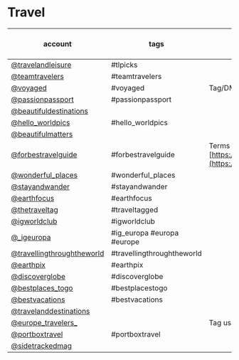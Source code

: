 # Travel
|                                      account                                       |            tags            |                                             good to know                                             | current followcount (11/2018) |
| ---------------------------------------------------------------------------------- | -------------------------- | ---------------------------------------------------------------------------------------------------- | ----------------------------- |
| [@travelandleisure](https://www.instagram.com/travelandleisure/)                   | #tlpicks                   |                                                                                                      | 3.7m                          |
| [@teamtravelers](https://www.instagram.com/teamtravelers/)                         | #teamtravelers             |                                                                                                      | 420k                          |
| [@voyaged](https://www.instagram.com/voyaged/)                                     | #voyaged                   | Tag/DM or hashtag                                                                                    | 1.1m                          |
| [@passionpassport](https://www.instagram.com/passionpassport/)                     | #passionpassport           |                                                                                                      | 1m                            |
| [@beautifuldestinations](https://www.instagram.com/beautifuldestinations/)         |                            |                                                                                                      | 11.7m                         |
| [@hello_worldpics](https://www.instagram.com/hello_worldpics/)                     | #hello_worldpics           |                                                                                                      | 414k                          |
| [@beautifulmatters](https://www.instagram.com/beautifulmatters/)                   |                            |                                                                                                      | 402k                          |
| [@forbestravelguide](https://www.instagram.com/forbestravelguide/)                 | #forbestravelguide         | Terms [https://www.forbestravelguide.com/socialmedia](https://www.forbestravelguide.com/socialmedia) | 847k                          |
| [@wonderful_places](https://www.instagram.com/wonderful_places/)                   | #wonderful_places          |                                                                                                      | 11.5m                         |
| [@stayandwander](https://www.instagram.com/stayandwander/)                         | #stayandwander             |                                                                                                      | 672k                          |
| [@earthfocus](https://www.instagram.com/earthfocus/)                               | #earthfocus                |                                                                                                      | 3.4m                          |
| [@thetraveltag](https://www.instagram.com/thetraveltag/)                           | #traveltagged              |                                                                                                      | 215k                          |
| [@igworldclub](https://www.instagram.com/igworldclub/)                             | #igworldclub               |                                                                                                      | 228k                          |
| [@_igeuropa](https://www.instagram.com/_igeuropa/)                                 | #ig_europa #europa #europe |                                                                                                      | 291k                          |
| [@travellingthroughtheworld](https://www.instagram.com/travellingthroughtheworld/) | #travellingthroughtheworld |                                                                                                      | 1m                            |
| [@earthpix](https://www.instagram.com/earthpix/)                                   | #earthpix                  |                                                                                                      | 14.1m                         |
| [@discoverglobe](https://www.instagram.com/discoverglobe/)                         | #discoverglobe             |                                                                                                      | 1.4m                          |
| [@bestplaces_togo](https://www.instagram.com/bestplaces_togo/)                     | #bestplacestogo            |                                                                                                      | 1.7m                          |
| [@bestvacations](https://www.instagram.com/bestvacations/)                         | #bestvacations             |                                                                                                      | 4.8m                          |
| [@travelanddestinations](https://www.instagram.com/travelanddestinations/)         |                            |                                                                                                      | 300k                          |
| [@europe_travelers_](https://www.instagram.com/europe_travelers_/)                 |                            | Tag us for a feature                                                                                 | 28.7k                         |
| [@portboxtravel](https://www.instagram.com/portboxtravel/)                         | #portboxtravel             |                                                                                                      | 1.1k                          |
| [@sidetrackedmag](https://www.instagram.com/sidetrackedmag/)                       |                            |                                                                                                      | 21.8k                         |